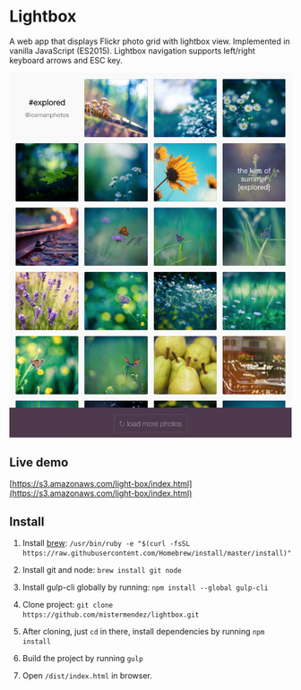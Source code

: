 # Lightbox

A web app that displays Flickr photo grid with lightbox view. Implemented in vanilla JavaScript (ES2015). Lightbox navigation supports left/right keyboard arrows and ESC key.

![App screen shot](https://github.com/mistermendez/lightbox/raw/master/src/assets/images/lb-ss.png)

## Live demo

[https://s3.amazonaws.com/light-box/index.html](https://s3.amazonaws.com/light-box/index.html)

## Install

1. Install [brew](http://brew.sh/): `/usr/bin/ruby -e "$(curl -fsSL https://raw.githubusercontent.com/Homebrew/install/master/install)"`

2. Install git and node: `brew install git node`

3. Install gulp-cli globally by running: `npm install --global gulp-cli`

4. Clone project: `git clone https://github.com/mistermendez/lightbox.git`

5. After cloning, just `cd` in there, install dependencies by running `npm install`

6. Build the project by running `gulp`

7. Open `/dist/index.html` in browser.